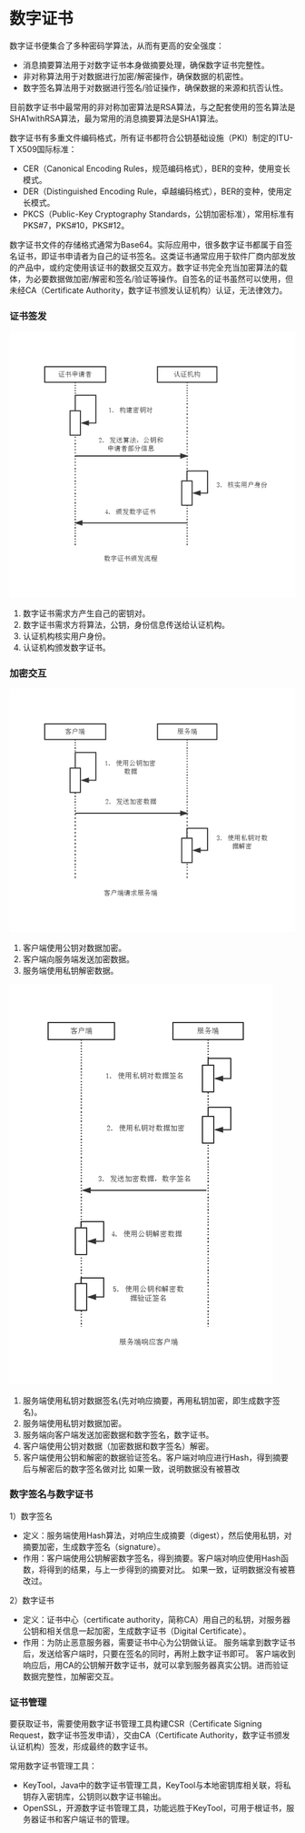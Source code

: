数字证书
===

数字证书便集合了多种密码学算法，从而有更高的安全强度：

- 消息摘要算法用于对数字证书本身做摘要处理，确保数字证书完整性。
- 非对称算法用于对数据进行加密/解密操作，确保数据的机密性。
- 数字签名算法用于对数据进行签名/验证操作，确保数据的来源和抗否认性。

目前数字证书中最常用的非对称加密算法是RSA算法，与之配套使用的签名算法是SHA1withRSA算法，最为常用的消息摘要算法是SHA1算法。

数字证书有多重文件编码格式，所有证书都符合公钥基础设施（PKI）制定的ITU-T X509国际标准：

- CER（Canonical Encoding Rules，规范编码格式），BER的变种，使用变长模式。
- DER（Distinguished Encoding Rule，卓越编码格式），BER的变种，使用定长模式。
- PKCS（Public-Key Cryptography Standards，公钥加密标准），常用标准有PKS#7，PKS#10，PKS#12。

数字证书文件的存储格式通常为Base64。实际应用中，很多数字证书都属于自签名证书，即证书申请者为自己的证书签名。这类证书通常应用于软件厂商内部发放的产品中，或约定使用该证书的数据交互双方。数字证书完全充当加密算法的载体，为必要数据做加密/解密和签名/验证等操作。自签名的证书虽然可以使用，但未经CA（Certificate Authority，数字证书颁发认证机构）认证，无法律效力。

### 证书签发

![CER](img/6.1-cer.png)

1. 数字证书需求方产生自己的密钥对。
2. 数字证书需求方将算法，公钥，身份信息传送给认证机构。
3. 认证机构核实用户身份。
4. 认证机构颁发数字证书。

### 加密交互

![REQ](img/6.1-req.png)

1. 客户端使用公钥对数据加密。
2. 客户端向服务端发送加密数据。
3. 服务端使用私钥解密数据。

![RSP](img/6.1-rsp.png)

1. 服务端使用私钥对数据签名(先对响应摘要，再用私钥加密，即生成数字签名)。
2. 服务端使用私钥对数据加密。
3. 服务端向客户端发送加密数据和数字签名，数字证书。
4. 客户端使用公钥对数据（加密数据和数字签名）解密。
5. 客户端使用公钥和解密的数据验证签名。客户端对响应进行Hash，得到摘要后与解密后的数字签名做对比
如果一致，说明数据没有被篡改

### 数字签名与数字证书

1）数字签名

- 定义：服务端使用Hash算法，对响应生成摘要（digest），然后使用私钥，对摘要加密，生成数字签名（signature）。
- 作用：客户端使用公钥解密数字签名，得到摘要。客户端对响应使用Hash函数，将得到的结果，与上一步得到的摘要对比。
如果一致，证明数据没有被篡改过。

2）数字证书

- 定义：证书中心（certificate authority，简称CA）用自己的私钥，对服务器公钥和相关信息一起加密，生成数字证书（Digital Certificate）。
- 作用：为防止恶意服务器，需要证书中心为公钥做认证。
服务端拿到数字证书后，发送给客户端时，只要在签名的同时，再附上数字证书即可。
客户端收到响应后，用CA的公钥解开数字证书，就可以拿到服务器真实公钥。进而验证数据完整性，加解密交互。

### 证书管理

要获取证书，需要使用数字证书管理工具构建CSR（Certificate Signing Request，数字证书签发申请），交由CA（Certificate Authority，数字证书颁发认证机构）签发，形成最终的数字证书。

常用数字证书管理工具：

- KeyTool，Java中的数字证书管理工具，KeyTool与本地密钥库相关联，将私钥存入密钥库，公钥则以数字证书输出。
- OpenSSL，开源数字证书管理工具，功能远胜于KeyTool，可用于根证书，服务器证书和客户端证书的管理。
